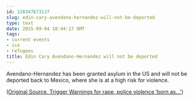 ```yaml
---
id: 128347673137
slug: edin-cary-avendano-hernandez-will-not-be-deported
type: text
date: 2015-09-04 18:44:17 GMT
tags:
- current events
- ice
- refugees
title: Edin Cary Avendano-Hernandez will not be deported
---
```

Avendano-Hernandez has been granted asylum in the US and will not be deported back to Mexico, where she is at a high risk for violence.

([Original Source. Trigger Warnings for rape, police violence,'born as...'][1])

[1]: http://web.archive.org/web/20150904101944/http://www.bbc.com/news/world-latin-america-34148003
